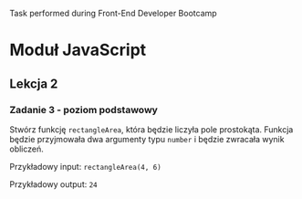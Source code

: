 Task performed during Front-End Developer Bootcamp

# Moduł JavaScript
## Lekcja 2
### Zadanie 3 - poziom podstawowy 
Stwórz funkcję `rectangleArea`, która będzie liczyła pole prostokąta. Funkcja będzie przyjmowała dwa argumenty typu `number` i będzie zwracała wynik obliczeń.

Przykładowy input:
`rectangleArea(4, 6)`

Przykładowy output:
`24`
